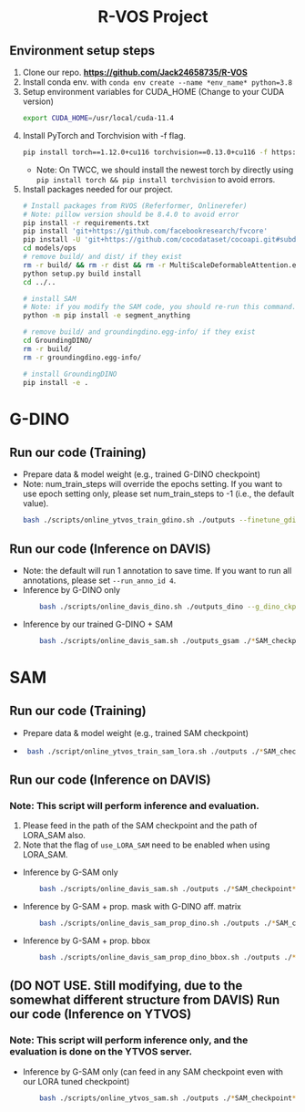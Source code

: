 
<div align="center">
<h1>
<b>
R-VOS Project 
</b>
</h1>
</div>

## Environment setup steps
1. Clone our repo. **https://github.com/Jack24658735/R-VOS**
2. Install conda env. with `conda env create --name *env_name* python=3.8`
3. Setup environment variables for CUDA_HOME (Change to your CUDA version)
    ```bash
    export CUDA_HOME=/usr/local/cuda-11.4
    ```
4. Install PyTorch and Torchvision with -f flag.
    ```bash
    pip install torch==1.12.0+cu116 torchvision==0.13.0+cu116 -f https://download.pytorch.org/whl/torch_stable.html
    ```
    * Note: On TWCC, we should install the newest torch by directly using `pip install torch && pip install torchvision` to avoid errors.
5. Install packages needed for our project.
    ``` bash
    # Install packages from RVOS (Referformer, Onlinerefer)
    # Note: pillow version should be 8.4.0 to avoid error
    pip install -r requirements.txt
    pip install 'git+https://github.com/facebookresearch/fvcore' 
    pip install -U 'git+https://github.com/cocodataset/cocoapi.git#subdirectory=PythonAPI'
    cd models/ops
    # remove build/ and dist/ if they exist
    rm -r build/ && rm -r dist && rm -r MultiScaleDeformableAttention.egg-info/
    python setup.py build install
    cd ../..

    # install SAM
    # Note: if you modify the SAM code, you should re-run this command.
    python -m pip install -e segment_anything
    
    # remove build/ and groundingdino.egg-info/ if they exist
    cd GroundingDINO/
    rm -r build/
    rm -r groundingdino.egg-info/

    # install GroundingDINO
    pip install -e .
    ```

# G-DINO
## Run our code (Training)
* Prepare data & model weight (e.g., trained G-DINO checkpoint)
* Note: num_train_steps will override the epochs setting. If you want to use epoch setting only, please set num_train_steps to -1 (i.e., the default value).
    ```bash
    bash ./scripts/online_ytvos_train_gdino.sh ./outputs --finetune_gdino_mode --batch_size 1 --epochs 1 --num_train_steps 10
    ```

## Run our code (Inference on DAVIS)
* Note: the default will run 1 annotation to save time. If you want to run all annotations, please set `--run_anno_id 4`.
* Inference by G-DINO only
    ```bash
        bash ./scripts/online_davis_dino.sh ./outputs_dino --g_dino_ckpt_path ./checkpoint.pth --use_trained_gdino
    ```
* Inference by our trained G-DINO + SAM
    ```bash
        bash ./scripts/online_davis_sam.sh ./outputs_gsam ./*SAM_checkpoint*/ --use_trained_gdino --g_dino_ckpt_path ./*GDINO_checkpoint*/ 
    ```

# SAM
## Run our code (Training)
* Prepare data & model weight (e.g., trained SAM checkpoint)
*  ```bash
    bash ./script/online_ytvos_train_sam_lora.sh ./outputs ./*SAM_checkpoint*/
    ```

## Run our code (Inference on DAVIS)
### Note: This script will perform inference and evaluation.
1. Please feed in the path of the SAM checkpoint and the path of LORA_SAM also.
2. Note that the flag of `use_LORA_SAM` need to be enabled when using LORA_SAM.
* Inference by G-SAM only
    ```bash
        bash ./scripts/online_davis_sam.sh ./outputs ./*SAM_checkpoint*/ --use_LORA_SAM --lora_sam_ckpt_path ./*LORA_SAM_checkpoint*/
    ```
* Inference by G-SAM + prop. mask with G-DINO aff. matrix
    ```bash
        bash ./scripts/online_davis_sam_prop_dino.sh ./outputs ./*SAM_checkpoint*/
    ```
* Inference by G-SAM + prop. bbox
    ```bash
        bash ./scripts/online_davis_sam_prop_dino_bbox.sh ./outputs ./*SAM_checkpoint*/
    ```
## (DO NOT USE. Still modifying, due to the somewhat different structure from DAVIS) Run our code (Inference on YTVOS)
### Note: This script will perform inference only, and the evaluation is done on the YTVOS server.
* Inference by G-SAM only (can feed in any SAM checkpoint even with our LORA tuned checkpoint)
    ```bash
        bash ./scripts/online_ytvos_sam.sh ./outputs ./*SAM_checkpoint*/
    ```
